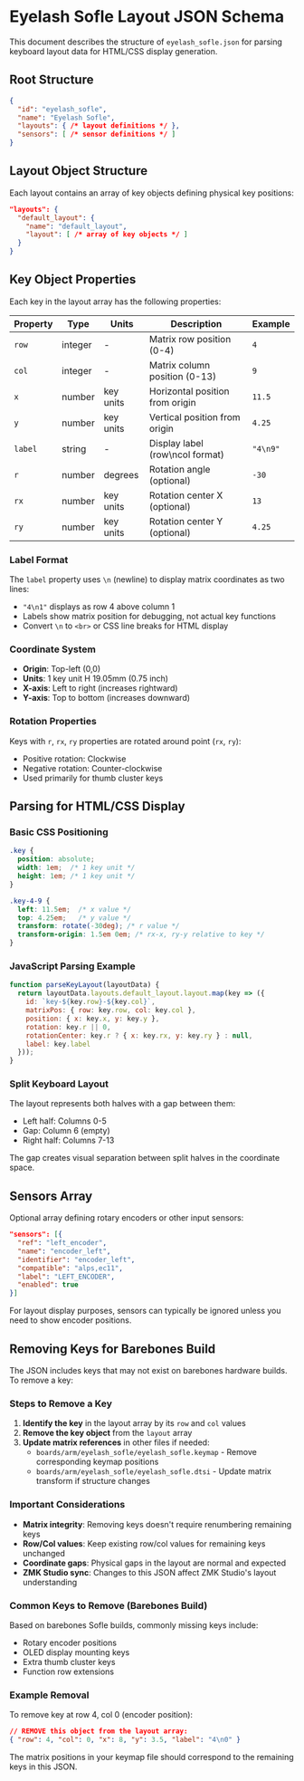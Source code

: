 # Eyelash Sofle Layout JSON Schema

This document describes the structure of `eyelash_sofle.json` for parsing keyboard layout data for HTML/CSS display generation.

## Root Structure

```json
{
  "id": "eyelash_sofle",
  "name": "Eyelash Sofle", 
  "layouts": { /* layout definitions */ },
  "sensors": [ /* sensor definitions */ ]
}
```

## Layout Object Structure

Each layout contains an array of key objects defining physical key positions:

```json
"layouts": {
  "default_layout": {
    "name": "default_layout",
    "layout": [ /* array of key objects */ ]
  }
}
```

## Key Object Properties

Each key in the layout array has the following properties:

| Property | Type | Units | Description | Example |
|----------|------|-------|-------------|---------|
| `row` | integer | - | Matrix row position (0-4) | `4` |
| `col` | integer | - | Matrix column position (0-13) | `9` |
| `x` | number | key units | Horizontal position from origin | `11.5` |
| `y` | number | key units | Vertical position from origin | `4.25` |
| `label` | string | - | Display label (row\ncol format) | `"4\n9"` |
| `r` | number | degrees | Rotation angle (optional) | `-30` |
| `rx` | number | key units | Rotation center X (optional) | `13` |
| `ry` | number | key units | Rotation center Y (optional) | `4.25` |

### Label Format

The `label` property uses `\n` (newline) to display matrix coordinates as two lines:
- `"4\n1"` displays as row 4 above column 1
- Labels show matrix position for debugging, not actual key functions
- Convert `\n` to `<br>` or CSS line breaks for HTML display

### Coordinate System

- **Origin**: Top-left (0,0)
- **Units**: 1 key unit H 19.05mm (0.75 inch)
- **X-axis**: Left to right (increases rightward)
- **Y-axis**: Top to bottom (increases downward)

### Rotation Properties

Keys with `r`, `rx`, `ry` properties are rotated around point (`rx`, `ry`):

- Positive rotation: Clockwise
- Negative rotation: Counter-clockwise
- Used primarily for thumb cluster keys

## Parsing for HTML/CSS Display

### Basic CSS Positioning

```css
.key {
  position: absolute;
  width: 1em;  /* 1 key unit */
  height: 1em; /* 1 key unit */
}

.key-4-9 {
  left: 11.5em;  /* x value */
  top: 4.25em;   /* y value */
  transform: rotate(-30deg); /* r value */
  transform-origin: 1.5em 0em; /* rx-x, ry-y relative to key */
}
```

### JavaScript Parsing Example

```javascript
function parseKeyLayout(layoutData) {
  return layoutData.layouts.default_layout.layout.map(key => ({
    id: `key-${key.row}-${key.col}`,
    matrixPos: { row: key.row, col: key.col },
    position: { x: key.x, y: key.y },
    rotation: key.r || 0,
    rotationCenter: key.r ? { x: key.rx, y: key.ry } : null,
    label: key.label
  }));
}
```

### Split Keyboard Layout

The layout represents both halves with a gap between them:

- Left half: Columns 0-5 
- Gap: Column 6 (empty)
- Right half: Columns 7-13

The gap creates visual separation between split halves in the coordinate space.

## Sensors Array

Optional array defining rotary encoders or other input sensors:

```json
"sensors": [{
  "ref": "left_encoder",
  "name": "encoder_left", 
  "identifier": "encoder_left",
  "compatible": "alps,ec11",
  "label": "LEFT_ENCODER",
  "enabled": true
}]
```

For layout display purposes, sensors can typically be ignored unless you need to show encoder positions.

## Removing Keys for Barebones Build

The JSON includes keys that may not exist on barebones hardware builds. To remove a key:

### Steps to Remove a Key

1. **Identify the key** in the layout array by its `row` and `col` values
2. **Remove the key object** from the `layout` array
3. **Update matrix references** in other files if needed:
   - `boards/arm/eyelash_sofle/eyelash_sofle.keymap` - Remove corresponding keymap positions
   - `boards/arm/eyelash_sofle/eyelash_sofle.dtsi` - Update matrix transform if structure changes

### Important Considerations

- **Matrix integrity**: Removing keys doesn't require renumbering remaining keys
- **Row/Col values**: Keep existing row/col values for remaining keys unchanged
- **Coordinate gaps**: Physical gaps in the layout are normal and expected
- **ZMK Studio sync**: Changes to this JSON affect ZMK Studio's layout understanding

### Common Keys to Remove (Barebones Build)

Based on barebones Sofle builds, commonly missing keys include:
- Rotary encoder positions
- OLED display mounting keys  
- Extra thumb cluster keys
- Function row extensions

### Example Removal

To remove key at row 4, col 0 (encoder position):

```json
// REMOVE this object from the layout array:
{ "row": 4, "col": 0, "x": 8, "y": 3.5, "label": "4\n0" }
```

The matrix positions in your keymap file should correspond to the remaining keys in this JSON.